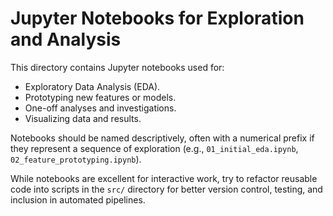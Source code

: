 # Jupyter Notebooks for Exploration and Analysis

This directory contains Jupyter notebooks used for:
- Exploratory Data Analysis (EDA).
- Prototyping new features or models.
- One-off analyses and investigations.
- Visualizing data and results.

Notebooks should be named descriptively, often with a numerical prefix if they represent a sequence of exploration (e.g., `01_initial_eda.ipynb`, `02_feature_prototyping.ipynb`).

While notebooks are excellent for interactive work, try to refactor reusable code into scripts in the `src/` directory for better version control, testing, and inclusion in automated pipelines. 